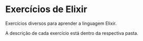 # Exercícios de Elixir

Exercícios diversos para aprender a linguagem Elixir.

A descrição de cada exercício está dentro da respectiva pasta.

